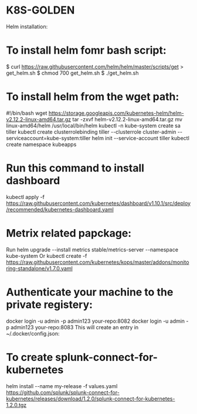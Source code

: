 # K8S-GOLDEN

Helm installation:
# To install helm fomr bash script:
$ curl https://raw.githubusercontent.com/helm/helm/master/scripts/get > get_helm.sh
$ chmod 700 get_helm.sh
$ ./get_helm.sh

# To install helm from  the wget path:
#!/bin/bash
wget https://storage.googleapis.com/kubernetes-helm/helm-v2.12.2-linux-amd64.tar.gz
tar -zxvf helm-v2.12.2-linux-amd64.tar.gz
mv linux-amd64/helm /usr/local/bin/helm
kubectl -n kube-system create sa tiller
kubectl create clusterrolebinding tiller --clusterrole cluster-admin --serviceaccount=kube-system:tiller
helm init --service-account tiller
kubectl create namespace kubeapps

# Run this command to install dashboard
kubectl apply -f https://raw.githubusercontent.com/kubernetes/dashboard/v1.10.1/src/deploy/recommended/kubernetes-dashboard.yaml

# Metrix related papckage:
Run
helm upgrade --install metrics stable/metrics-server --namespace kube-system
Or
kubectl create -f https://raw.githubusercontent.com/kubernetes/kops/master/addons/monitoring-standalone/v1.7.0.yaml

# Authenticate your machine to the private registery:
docker login -u admin -p admin123 your-repo:8082
docker login -u admin -p admin123 your-repo:8083
This will create an entry in ~/.docker/config.json:

# To create splunk-connect-for-kubernetes
 helm install --name my-release -f values.yaml https://github.com/splunk/splunk-connect-for-kubernetes/releases/download/1.2.0/splunk-connect-for-kubernetes-1.2.0.tgz
